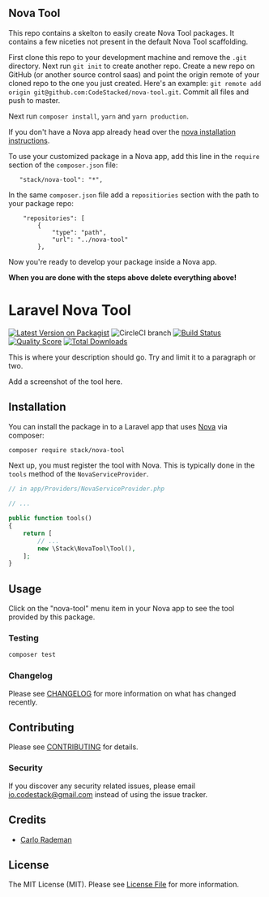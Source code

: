 ## Nova Tool

This repo contains a skelton to easily create Nova Tool packages. It contains a few niceties not present in the default Nova Tool scaffolding.

First clone this repo to your development machine and remove the `.git` directory. Next run `git init` to create another repo. Create a new repo on GitHub (or another source control saas) and point the origin remote of your cloned repo to the one you just created. Here's an example: `git remote add origin git@github.com:CodeStacked/nova-tool.git`. Commit all files and push to master.

 Next run `composer install`, `yarn` and `yarn production`.
 
If you don't have a Nova app already head over the [nova installation instructions](https://nova.laravel.com/docs/1.0/installation.html#installing-nova).

To use your customized package in a Nova app, add this line in the `require` section of the `composer.json` file:
 
 ```
    "stack/nova-tool": "*",
```
 
 In the same `composer.json` file add a `repositiories` section with the path to your package repo:
 
 ```
     "repositories": [
         {
             "type": "path",
             "url": "../nova-tool"
         },
```
 
Now you're ready to develop your package inside a Nova app.
 
**When you are done with the steps above delete everything above!**

# Laravel Nova Tool

[![Latest Version on Packagist](https://img.shields.io/packagist/v/codebase/nova-tool.svg?style=flat-square)](https://packagist.org/packages/Stack/nova-tool)
![CircleCI branch](https://img.shields.io/circleci/project/github/CodeStacked/nova-tool/master.svg?style=flat-square)
[![Build Status](https://img.shields.io/travis/Stack/nova-tool/master.svg?style=flat-square)](https://travis-ci.org/Stack/nova-tool)
[![Quality Score](https://img.shields.io/scrutinizer/g/Stack/nova-tool.svg?style=flat-square)](https://scrutinizer-ci.com/g/Stack/nova-tool)
[![Total Downloads](https://img.shields.io/packagist/dt/Stack/nova-tool.svg?style=flat-square)](https://packagist.org/packages/Stack/nova-tool)


This is where your description should go. Try and limit it to a paragraph or two.

Add a screenshot of the tool here.

## Installation

You can install the package in to a Laravel app that uses [Nova](https://nova.laravel.com) via composer:

```bash
composer require stack/nova-tool
```

Next up, you must register the tool with Nova. This is typically done in the `tools` method of the `NovaServiceProvider`.

```php
// in app/Providers/NovaServiceProvider.php

// ...

public function tools()
{
    return [
        // ...
        new \Stack\NovaTool\Tool(),
    ];
}
```

## Usage

Click on the "nova-tool" menu item in your Nova app to see the tool provided by this package.

### Testing

``` bash
composer test
```

### Changelog

Please see [CHANGELOG](CHANGELOG.md) for more information on what has changed recently.

## Contributing

Please see [CONTRIBUTING](CONTRIBUTING.md) for details.

### Security

If you discover any security related issues, please email io.codestack@gmail.com instead of using the issue tracker.

## Credits

- [Carlo Rademan](https://github.com/CodeStacked)

## License

The MIT License (MIT). Please see [License File](LICENSE.md) for more information.
